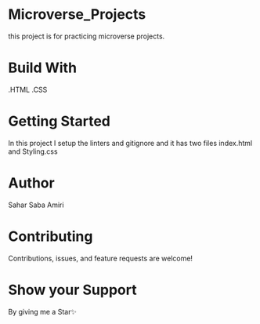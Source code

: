 # Microverse_Projects
  this project is for practicing microverse projects.
# Build With
  .HTML
  .CSS
# Getting Started
  In this project I setup the linters and gitignore and it has two files index.html and Styling.css
# Author
  Sahar Saba Amiri
# Contributing
  Contributions, issues, and feature requests are welcome!
# Show your Support
  By giving me a Star✨
  
  
